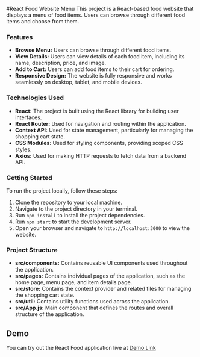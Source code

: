 #React Food Website Menu
This project is a React-based food website that displays a menu of food items. Users can browse through different food items and choose from them.

### Features
- **Browse Menu:** Users can browse through different food items.
- **View Details:** Users can view details of each food item, including its name, description, price, and image.
- **Add to Cart:** Users can add food items to their cart for ordering.
- **Responsive Design:** The website is fully responsive and works seamlessly on desktop, tablet, and mobile devices.

### Technologies Used
- **React:** The project is built using the React library for building user interfaces.
- **React Router:** Used for navigation and routing within the application.
- **Context API:** Used for state management, particularly for managing the shopping cart state.
- **CSS Modules:** Used for styling components, providing scoped CSS styles.
- **Axios:** Used for making HTTP requests to fetch data from a backend API.

### Getting Started
To run the project locally, follow these steps:
1. Clone the repository to your local machine.
2. Navigate to the project directory in your terminal.
3. Run `npm install` to install the project dependencies.
4. Run `npm start` to start the development server.
5. Open your browser and navigate to `http://localhost:3000` to view the website.

### Project Structure
- **src/components:** Contains reusable UI components used throughout the application.
- **src/pages:** Contains individual pages of the application, such as the home page, menu page, and item details page.
- **src/store:** Contains the context provider and related files for managing the shopping cart state.
- **src/util:** Contains utility functions used across the application.
- **src/App.js:** Main component that defines the routes and overall structure of the application.

## Demo

You can try out the React Food application live at [Demo Link](https://reactfood-front.onrender.com/)
